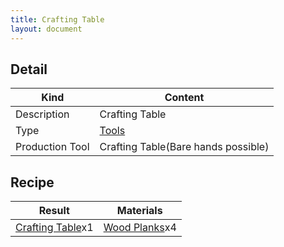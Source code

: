 ```yaml
---
title: Crafting Table
layout: document
---
```

## Detail

|Kind|Content|
|---|---|
|Description|Crafting Table|
|Type|[Tools](Tools)|
|Production Tool|Crafting Table(Bare hands possible)|

## Recipe

|Result|Materials|
|---|---|
|[Crafting Table](Crafting_Table)x1|[Wood Planks](Wood_Planks)x4|

